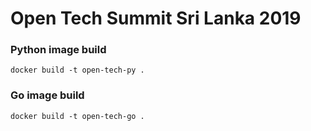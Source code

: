 # Open Tech Summit Sri Lanka 2019

### Python image build 
```
docker build -t open-tech-py .
```

### Go image build 
```
docker build -t open-tech-go .
```
